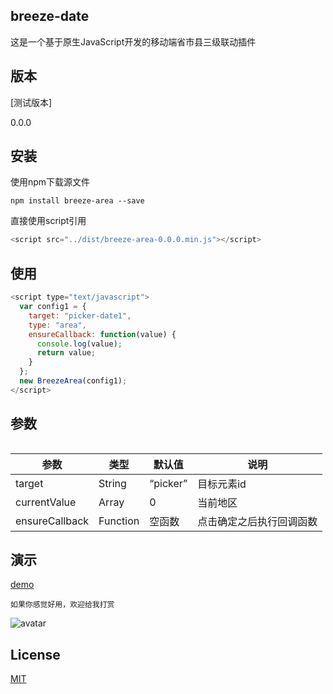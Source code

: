 ## breeze-date

这是一个基于原生JavaScript开发的移动端省市县三级联动插件

## 版本 

[测试版本]

0.0.0

## 安装

使用npm下载源文件


```
npm install breeze-area --save
```

直接使用script引用

```js
<script src="../dist/breeze-area-0.0.0.min.js"></script>
```

## 使用

```js
<script type="text/javascript">
  var config1 = {
    target: "picker-date1",
    type: "area",
    ensureCallback: function(value) {
      console.log(value);
      return value;
    }
  };
  new BreezeArea(config1);
</script>
```

## 参数
```
```

|        参数       |   类型   | 默认值  |             说明             |
|-------------------|----------|----------|-------------------------------------|
| target              | String    | “picker”       | 目标元素id          |
| currentValue             | Array   | 0      | 当前地区 |
| ensureCallback       | Function   | 空函数   | 点击确定之后执行回调函数          |

## 演示

[demo](https://breeze55.github.io/breeze-area/example/index.html)

```
如果你感觉好用，欢迎给我打赏
```
![avatar](https://raw.githubusercontent.com/breeze55/static/master/breeze.png)

## License
[MIT](https://github.com/breeze55/breeze-area/blob/master/LICENSE)
